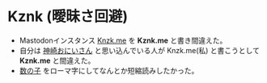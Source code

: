 # Kznk (曖昧さ回避)

- Mastodonインスタンス [Knzk.me](https://knzk.me) を **Kznk.me** と書き間違えた。
- 自分は [神崎おにいさん](https://dic.nicovideo.jp/a/%E7%A5%9E%E5%B4%8E%E3%81%8A%E3%81%AB%E3%81%84%E3%81%95%E3%82%93) と思い込んでいる人が Knzk.me(私) と書こうとして **Kznk.me** と間違えた。
- [数の子](https://ja.wikipedia.org/wiki/%E6%95%B0%E3%81%AE%E5%AD%90) をローマ字にしてなんとか短縮読みしたかった。
